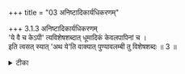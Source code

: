 +++
title = "03 अनिष्टादिकार्यधिकरणम्"

+++
3.1.3 अनिष्टादिकार्यधिकरणम्  
'ये वै च केऽपी' त्यविशेषशब्दात् धूमादिकं केवलपापिनां च ।  
इति त्वसत् स्यात् 'अथ ये'ति वाक्यात् पुण्यावलम्बी तु विशेषशब्दः ॥ 3 ॥

<details><summary>टीका</summary>

3.1.3 अनिष्टादिकार्यधिकरणम् As there is no specific mention in the नौशीतकी passage, 'ye vai kec sm llok t prayanti candramasa meva te sarve gacchanti'** it is clearly known that whoever departs from this world reaches the world of moon. Therefore it should be said that the sinners too go through the path of smoke to moon. This is criticized by stating that another text specifically states that they alone who perform sacrifices, charities and other meritorious acts attain the world of the moon through the path of smoke.Notes : 1. कौष् Up., I.2. 2. अठ ya ime ग्राम . . . छान्द् Up., V.x.3.
</details>


